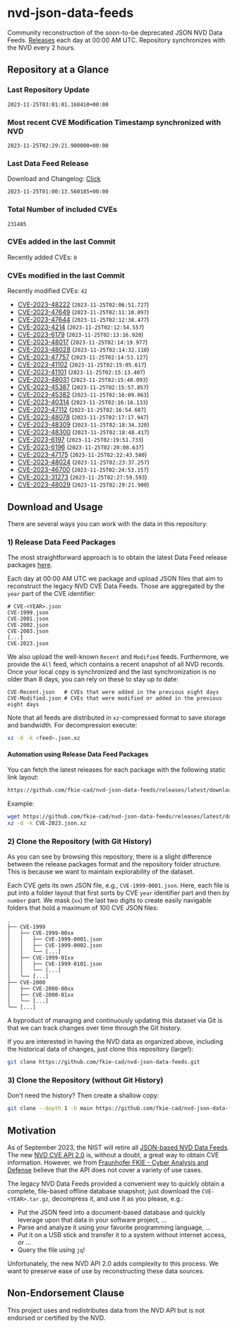 # nvd-json-data-feeds

Community reconstruction of the soon-to-be deprecated JSON NVD Data Feeds. 
[Releases](https://github.com/fkie-cad/nvd-json-data-feeds/releases/latest) each day at 00:00 AM UTC.
Repository synchronizes with the NVD every 2 hours.

## Repository at a Glance

### Last Repository Update

```plain
2023-11-25T03:01:01.168410+00:00
```

### Most recent CVE Modification Timestamp synchronized with NVD

```plain
2023-11-25T02:29:21.900000+00:00
```

### Last Data Feed Release

Download and Changelog: [Click](https://github.com/fkie-cad/nvd-json-data-feeds/releases/latest)

```plain
2023-11-25T01:00:13.560185+00:00
```

### Total Number of included CVEs

```plain
231485
```

### CVEs added in the last Commit

Recently added CVEs: `0`



### CVEs modified in the last Commit

Recently modified CVEs: `42`

* [CVE-2023-48222](CVE-2023/CVE-2023-482xx/CVE-2023-48222.json) (`2023-11-25T02:06:51.727`)
* [CVE-2023-47649](CVE-2023/CVE-2023-476xx/CVE-2023-47649.json) (`2023-11-25T02:11:10.897`)
* [CVE-2023-47644](CVE-2023/CVE-2023-476xx/CVE-2023-47644.json) (`2023-11-25T02:12:38.477`)
* [CVE-2023-4214](CVE-2023/CVE-2023-42xx/CVE-2023-4214.json) (`2023-11-25T02:12:54.557`)
* [CVE-2023-6179](CVE-2023/CVE-2023-61xx/CVE-2023-6179.json) (`2023-11-25T02:13:16.920`)
* [CVE-2023-48017](CVE-2023/CVE-2023-480xx/CVE-2023-48017.json) (`2023-11-25T02:14:19.977`)
* [CVE-2023-48028](CVE-2023/CVE-2023-480xx/CVE-2023-48028.json) (`2023-11-25T02:14:32.110`)
* [CVE-2023-47757](CVE-2023/CVE-2023-477xx/CVE-2023-47757.json) (`2023-11-25T02:14:53.127`)
* [CVE-2023-41102](CVE-2023/CVE-2023-411xx/CVE-2023-41102.json) (`2023-11-25T02:15:05.617`)
* [CVE-2023-41101](CVE-2023/CVE-2023-411xx/CVE-2023-41101.json) (`2023-11-25T02:15:13.407`)
* [CVE-2023-48031](CVE-2023/CVE-2023-480xx/CVE-2023-48031.json) (`2023-11-25T02:15:48.093`)
* [CVE-2023-45387](CVE-2023/CVE-2023-453xx/CVE-2023-45387.json) (`2023-11-25T02:15:57.857`)
* [CVE-2023-45382](CVE-2023/CVE-2023-453xx/CVE-2023-45382.json) (`2023-11-25T02:16:09.063`)
* [CVE-2023-40314](CVE-2023/CVE-2023-403xx/CVE-2023-40314.json) (`2023-11-25T02:16:16.133`)
* [CVE-2023-47112](CVE-2023/CVE-2023-471xx/CVE-2023-47112.json) (`2023-11-25T02:16:54.687`)
* [CVE-2023-48078](CVE-2023/CVE-2023-480xx/CVE-2023-48078.json) (`2023-11-25T02:17:17.947`)
* [CVE-2023-48309](CVE-2023/CVE-2023-483xx/CVE-2023-48309.json) (`2023-11-25T02:18:34.320`)
* [CVE-2023-48300](CVE-2023/CVE-2023-483xx/CVE-2023-48300.json) (`2023-11-25T02:18:48.417`)
* [CVE-2023-6197](CVE-2023/CVE-2023-61xx/CVE-2023-6197.json) (`2023-11-25T02:19:51.733`)
* [CVE-2023-6196](CVE-2023/CVE-2023-61xx/CVE-2023-6196.json) (`2023-11-25T02:20:08.637`)
* [CVE-2023-47175](CVE-2023/CVE-2023-471xx/CVE-2023-47175.json) (`2023-11-25T02:22:43.580`)
* [CVE-2023-48024](CVE-2023/CVE-2023-480xx/CVE-2023-48024.json) (`2023-11-25T02:23:37.257`)
* [CVE-2023-46700](CVE-2023/CVE-2023-467xx/CVE-2023-46700.json) (`2023-11-25T02:24:53.157`)
* [CVE-2023-31273](CVE-2023/CVE-2023-312xx/CVE-2023-31273.json) (`2023-11-25T02:27:59.593`)
* [CVE-2023-48029](CVE-2023/CVE-2023-480xx/CVE-2023-48029.json) (`2023-11-25T02:29:21.900`)


## Download and Usage

There are several ways you can work with the data in this repository:

### 1) Release Data Feed Packages

The most straightforward approach is to obtain the latest Data Feed release packages [here](https://github.com/fkie-cad/nvd-json-data-feeds/releases/latest).

Each day at 00:00 AM UTC we package and upload JSON files that aim to reconstruct the legacy NVD CVE Data Feeds.
Those are aggregated by the `year` part of the CVE identifier:

```
# CVE-<YEAR>.json
CVE-1999.json
CVE-2001.json
CVE-2002.json
CVE-2003.json
[...]
CVE-2023.json
```

We also upload the well-known `Recent` and `Modified` feeds.
Furthermore, we provide the `All` feed, which contains a recent snapshot of all NVD records.
Once your local copy is synchronized and the last synchronization is no older than 8 days, you can rely on these to stay up to date:

```plain
CVE-Recent.json   # CVEs that were added in the previous eight days
CVE-Modified.json # CVEs that were modified or added in the previous eight days
```

Note that all feeds are distributed in `xz`-compressed format to save storage and bandwidth.
For decompression execute:

```sh
xz -d -k <feed>.json.xz
```


#### Automation using Release Data Feed Packages

You can fetch the latest releases for each package with the following static link layout:

```sh
https://github.com/fkie-cad/nvd-json-data-feeds/releases/latest/download/CVE-<YEAR>.json.xz
```

Example:

```sh
wget https://github.com/fkie-cad/nvd-json-data-feeds/releases/latest/download/CVE-2023.json.xz
xz -d -k CVE-2023.json.xz
```

### 2) Clone the Repository (with Git History)

As you can see by browsing this repository, there is a slight difference between the release packages format and the repository folder structure.
This is because we want to maintain explorability of the dataset.

Each CVE gets its own JSON file, e.g., `CVE-1999-0001.json`.
Here, each file is put into a folder layout that first sorts by CVE `year` identifier part and then by `number` part.
We mask (`xx`) the last two digits to create easily navigable folders that hold a maximum of 100 CVE JSON files:

```plain
.
├── CVE-1999
│   ├── CVE-1999-00xx
│   │   ├── CVE-1999-0001.json
│   │   ├── CVE-1999-0002.json
│   │   └── [...]
│   ├── CVE-1999-01xx
│   │   ├── CVE-1999-0101.json
│   │   └── [...]
│   └── [...]
├── CVE-2000
│   ├── CVE-2000-00xx
│   ├── CVE-2000-01xx
│   └── [...]
└── [...]
```

A byproduct of managing and continuously updating this dataset via Git is that we can track changes over time through the Git history.

If you are interested in having the NVD data as organized above, including the historical data of changes, just clone this repository (large!):

```sh
git clone https://github.com/fkie-cad/nvd-json-data-feeds.git
```

### 3) Clone the Repository (without Git History)

Don't need the history? Then create a shallow copy:

```sh
git clone --depth 1 -b main https://github.com/fkie-cad/nvd-json-data-feeds.git
```

## Motivation

As of September 2023, the NIST will retire all [JSON-based NVD Data Feeds](https://nvd.nist.gov/vuln/data-feeds#divRetirementBanner-1).
The new [NVD CVE API 2.0](https://nvd.nist.gov/developers/vulnerabilities) is, without a doubt, a great way to obtain CVE information.
However, we from [Fraunhofer FKIE - Cyber Analysis and Defense](https://www.fkie.fraunhofer.de/en/departments/cad.html) believe that the API does not cover a variety of use cases.

The legacy NVD Data Feeds provided a convenient way to quickly obtain a complete, file-based offline database snapshot; just download the `CVE-<YEAR>.tar.gz`, decompress it, and use it as you please, e.g.:

* Put the JSON feed into a document-based database and quickly leverage upon that data in your software project, ...
* Parse and analyze it using your favorite programming language, ...
* Put it on a USB stick and transfer it to a system without internet access, or ...
* Query the file using `jq`!

Unfortunately, the new NVD API 2.0 adds complexity to this process.
We want to preserve ease of use by reconstructing these data sources.

## Non-Endorsement Clause

This project uses and redistributes data from the NVD API but is not endorsed or certified by the NVD.